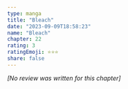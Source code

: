 ```yaml
---
type: manga
title: "Bleach"
date: "2023-09-09T18:58:23"
name: "Bleach"
chapter: 22
rating: 3
ratingEmoji: ⭐️⭐️⭐️
share: false
---
```


_[No review was written for this chapter]_
